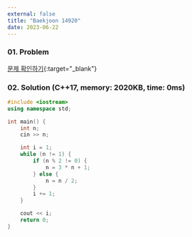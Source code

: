 ```yaml
---
external: false
title: "Baekjoon 14920"
date: 2023-06-22
---
```


### 01. Problem

[문제 확인하기](https://www.acmicpc.net/problem/14920){:target="_blank"}

### 02. Solution (C++17, memory: 2020KB, time: 0ms)

```cpp
#include <iostream>
using namespace std;

int main() {
    int n;
    cin >> n;

    int i = 1;
    while (n != 1) {
        if (n % 2 != 0) {
            n = 3 * n + 1;
        } else {
            n = n / 2;
        }
        i += 1;
    }

    cout << i;
    return 0;
}
```
